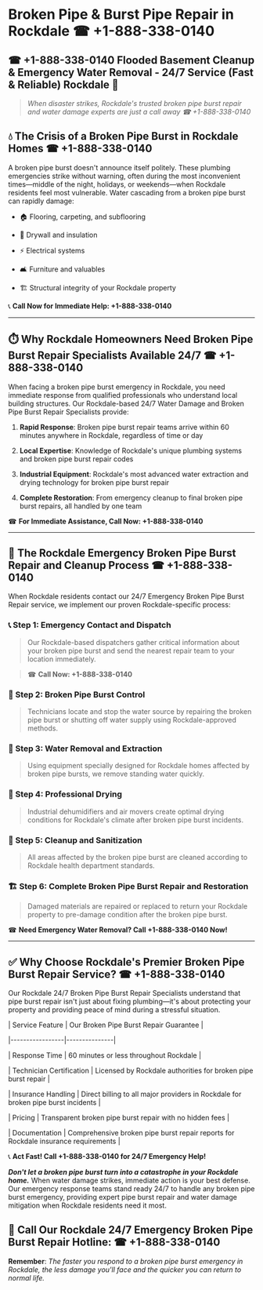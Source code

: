 # Broken Pipe & Burst Pipe Repair in Rockdale ☎ +1-888-338-0140  
## ☎ +1-888-338-0140 Flooded Basement Cleanup & Emergency Water Removal - 24/7 Service (Fast & Reliable) Rockdale 🚨  

> *When disaster strikes, Rockdale's trusted broken pipe burst repair and water damage experts are just a call away ☎ +1-888-338-0140*  

## 💧 The Crisis of a Broken Pipe Burst in Rockdale Homes ☎ +1-888-338-0140  

A broken pipe burst doesn't announce itself politely. These plumbing emergencies strike without warning, often during the most inconvenient times—middle of the night, holidays, or weekends—when Rockdale residents feel most vulnerable. Water cascading from a broken pipe burst can rapidly damage:  

* 🏠 Flooring, carpeting, and subflooring  
* 🧱 Drywall and insulation  
* ⚡ Electrical systems  
* 🛋️ Furniture and valuables  
* 🏗️ Structural integrity of your Rockdale property  

📞 **Call Now for Immediate Help: +1-888-338-0140**  

---  

## ⏱️ Why Rockdale Homeowners Need Broken Pipe Burst Repair Specialists Available 24/7 ☎ +1-888-338-0140  

When facing a broken pipe burst emergency in Rockdale, you need immediate response from qualified professionals who understand local building structures. Our Rockdale-based 24/7 Water Damage and Broken Pipe Burst Repair Specialists provide:  

1. **Rapid Response**: Broken pipe burst repair teams arrive within 60 minutes anywhere in Rockdale, regardless of time or day  
2. **Local Expertise**: Knowledge of Rockdale's unique plumbing systems and broken pipe burst repair codes  
3. **Industrial Equipment**: Rockdale's most advanced water extraction and drying technology for broken pipe burst repair  
4. **Complete Restoration**: From emergency cleanup to final broken pipe burst repairs, all handled by one team  

☎ **For Immediate Assistance, Call Now: +1-888-338-0140**  

---  

## 🔧 The Rockdale Emergency Broken Pipe Burst Repair and Cleanup Process ☎ +1-888-338-0140  

When Rockdale residents contact our 24/7 Emergency Broken Pipe Burst Repair service, we implement our proven Rockdale-specific process:  

### 📞 Step 1: Emergency Contact and Dispatch  
> Our Rockdale-based dispatchers gather critical information about your broken pipe burst and send the nearest repair team to your location immediately.  
> ☎ **Call Now: +1-888-338-0140**  

### 🚿 Step 2: Broken Pipe Burst Control  
> Technicians locate and stop the water source by repairing the broken pipe burst or shutting off water supply using Rockdale-approved methods.  

### 🌊 Step 3: Water Removal and Extraction  
> Using equipment specially designed for Rockdale homes affected by broken pipe bursts, we remove standing water quickly.  

### 💨 Step 4: Professional Drying  
> Industrial dehumidifiers and air movers create optimal drying conditions for Rockdale's climate after broken pipe burst incidents.  

### 🧼 Step 5: Cleanup and Sanitization  
> All areas affected by the broken pipe burst are cleaned according to Rockdale health department standards.  

### 🏗️ Step 6: Complete Broken Pipe Burst Repair and Restoration  
> Damaged materials are repaired or replaced to return your Rockdale property to pre-damage condition after the broken pipe burst.  

☎ **Need Emergency Water Removal? Call +1-888-338-0140 Now!**  

---  

## ✅ Why Choose Rockdale's Premier Broken Pipe Burst Repair Service? ☎ +1-888-338-0140  

Our Rockdale 24/7 Broken Pipe Burst Repair Specialists understand that pipe burst repair isn't just about fixing plumbing—it's about protecting your property and providing peace of mind during a stressful situation.  

| Service Feature | Our Broken Pipe Burst Repair Guarantee |  
|-----------------|---------------|  
| Response Time | 60 minutes or less throughout Rockdale |  
| Technician Certification | Licensed by Rockdale authorities for broken pipe burst repair |  
| Insurance Handling | Direct billing to all major providers in Rockdale for broken pipe burst incidents |  
| Pricing | Transparent broken pipe burst repair with no hidden fees |  
| Documentation | Comprehensive broken pipe burst repair reports for Rockdale insurance requirements |  

📞 **Act Fast! Call +1-888-338-0140 for 24/7 Emergency Help!**  

***Don't let a broken pipe burst turn into a catastrophe in your Rockdale home.*** When water damage strikes, immediate action is your best defense. Our emergency response teams stand ready 24/7 to handle any broken pipe burst emergency, providing expert pipe burst repair and water damage mitigation when Rockdale residents need it most.  

## 📱 Call Our Rockdale 24/7 Emergency Broken Pipe Burst Repair Hotline: ☎ +1-888-338-0140  

**Remember**: *The faster you respond to a broken pipe burst emergency in Rockdale, the less damage you'll face and the quicker you can return to normal life.*